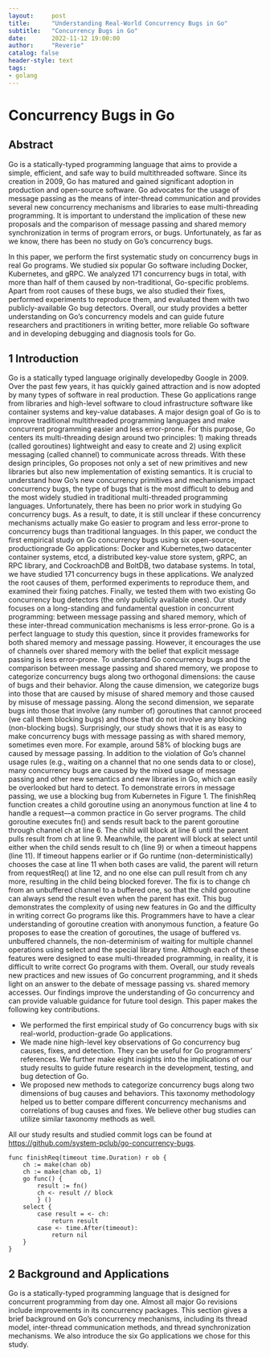 ```yaml
---
layout:     post
title:      "Understanding Real-World Concurrency Bugs in Go"
subtitle:   "Concurrency Bugs in Go"
date:       2022-11-12 19:00:00
author:     "Reverie"
catalog: false
header-style: text
tags: 
- golang
---
```


# Concurrency Bugs in Go

## Abstract

Go is a statically-typed programming language that aims to provide a simple, efficient, and safe way to build multithreaded software. Since its creation in 2009, Go has matured and gained significant adoption in production and open-source software. Go advocates for the usage of message passing as the means of inter-thread communication and provides several new concurrency mechanisms and libraries to ease multi-threading programming. It is important to understand the implication of these new proposals and the comparison of message passing and shared memory synchronization in terms of program errors, or bugs. Unfortunately, as far as we know, there has been no study on Go’s concurrency bugs.

In this paper, we perform the first systematic study on concurrency bugs in real Go programs. We studied six popular Go software including Docker, Kubernetes, and gRPC. We analyzed 171 concurrency bugs in total, with more than half of them caused by non-traditional, Go-specific problems. Apart from root causes of these bugs, we also studied their fixes, performed experiments to reproduce them, and evaluated them with two publicly-available Go bug detectors. Overall, our study provides a better understanding on Go’s concurrency models and can guide future researchers and practitioners in writing better, more reliable Go software and in developing debugging and diagnosis tools for Go.

## 1 Introduction
Go is a statically typed language originally developedby Google in 2009. Over the past few years, it has quickly gained attraction and is now adopted by many types of software in real production. These Go applications range from libraries and high-level software to cloud infrastructure software like container systems and key-value databases. 
A major design goal of Go is to improve traditional multithreaded programming languages and make concurrent programming easier and less error-prone. For this purpose, Go centers its multi-threading design around two principles: 1) making threads (called goroutines) lightweight and easy to create and 2) using explicit messaging (called channel) to communicate across threads. With these design principles, Go proposes not only a set of new primitives and new libraries but also new implementation of existing semantics.
It is crucial to understand how Go’s new concurrency primitives and mechanisms impact concurrency bugs, the type of bugs that is the most difficult to debug and the most widely studied in traditional multi-threaded programming languages. Unfortunately, there has been no prior work in studying Go concurrency bugs. As a result, to date, it is still unclear if these concurrency mechanisms actually make Go easier to program and less error-prone to concurrency bugs than traditional languages.
In this paper, we conduct the first empirical study on Go concurrency bugs using six open-source, productiongrade Go applications: Docker and Kubernetes,two datacenter container systems, etcd, a distributed key-value store system, gRPC, an RPC library, and CockroachDB and BoltDB, two database systems.
In total, we have studied 171 concurrency bugs in these applications. We analyzed the root causes of them, performed experiments to reproduce them, and examined their fixing patches. Finally, we tested them with two existing Go concurrency bug detectors (the only publicly available ones).
Our study focuses on a long-standing and fundamental question in concurrent programming: between message passing and shared memory, which of these inter-thread communication mechanisms is less error-prone. Go is a perfect language to study this question, since it provides frameworks for both shared memory and message passing. However, it encourages the use of channels over shared memory with the belief that explicit message passing is less error-prone.
To understand Go concurrency bugs and the comparison between message passing and shared memory, we propose to categorize concurrency bugs along two orthogonal dimensions: the cause of bugs and their behavior. Along the cause dimension, we categorize bugs into those that are caused by misuse of shared memory and those caused by misuse of message passing. Along the second dimension, we separate bugs into those that involve (any number of) goroutines that cannot proceed (we call them blocking bugs) and those that do not involve any blocking (non-blocking bugs).
Surprisingly, our study shows that it is as easy to make concurrency bugs with message passing as with shared memory, sometimes even more. For example, around 58% of blocking bugs are caused by message passing. In addition to the violation of Go’s channel usage rules (e.g., waiting on a channel that no one sends data to or close), many concurrency bugs are caused by the mixed usage of message passing and other new semantics and new libraries in Go, which can easily be overlooked but hard to detect.
To demonstrate errors in message passing, we use a blocking bug from Kubernetes in Figure 1. The finishReq function creates a child goroutine using an anonymous function at line 4 to handle a request—a common practice in Go server programs. The child goroutine executes fn() and sends result back to the parent goroutine through channel ch at line 6. The child will block at line 6 until the parent pulls result from ch at line 9. Meanwhile, the parent will block at select until either when the child sends result to ch (line 9) or when a timeout happens (line 11). If timeout happens earlier or if Go runtime (non-deterministically) chooses the case at line 11 when both cases are valid, the parent will return from requestReq() at line 12, and no one else can pull result from ch any more, resulting in the child being blocked forever. The fix is to change ch from an unbuffered channel to a buffered one, so that the child goroutine can always send the result even when the parent has exit.
This bug demonstrates the complexity of using new features in Go and the difficulty in writing correct Go programs like this. Programmers have to have a clear understanding of goroutine creation with anonymous function, a feature Go proposes to ease the creation of goroutines, the usage of buffered vs. unbuffered channels, the non-determinism of waiting for multiple channel operations using select and the special library time. Although each of these features were designed to ease multi-threaded programming, in reality, it is difficult to write correct Go programs with them.
Overall, our study reveals new practices and new issues of Go concurrent programming, and it sheds light on an answer to the debate of message passing vs. shared memory accesses. Our findings improve the understanding of Go concurrency and can provide valuable guidance for future tool design.
This paper makes the following key contributions.
- We performed the first empirical study of Go concurrency bugs with six real-world, production-grade Go applications.
- We made nine high-level key observations of Go concurrency bug causes, fixes, and detection. They can be useful for Go programmers’ references. We further make eight insights into the implications of our study results to guide future research in the development, testing, and bug detection of Go.
- We proposed new methods to categorize concurrency bugs along two dimensions of bug causes and behaviors. This taxonomy methodology helped us to better compare different concurrency mechanisms and correlations of bug causes and fixes. We believe other bug studies can utilize similar taxonomy methods as well.

All our study results and studied commit logs can be found at https://github.com/system-pclub/go-concurrency-bugs.
```golang
func finishReq(timeout time.Duration) r ob {
	ch := make(chan ob)
	ch := make(chan ob, 1)
 	go func() {
 		result := fn()
 		ch <- result // block
 		} ()
 	select {
 		case result = <- ch:
 			return result
		case <- time.After(timeout):
 			return nil
 	}
}
```

## 2 Background and Applications
Go is a statically-typed programming language that is designed for concurrent programming from day one. Almost all major Go revisions include improvements in its concurrency packages. This section gives a brief background on Go’s concurrency mechanisms, including its thread model, inter-thread communication methods, and thread synchronization mechanisms. We also introduce the six Go applications we chose for this study.